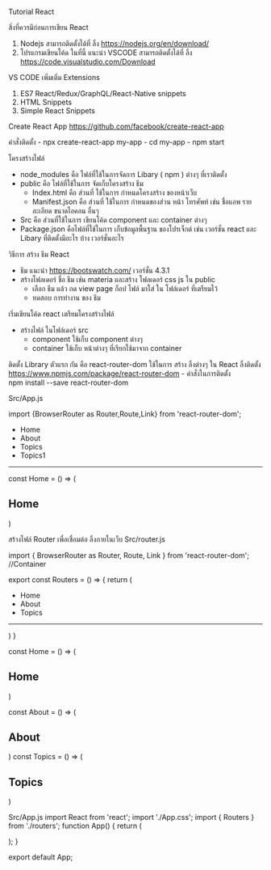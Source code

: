 
Tutorial React

สิ่งที่ควรมีก่อนการเขียน  React 
1.  Nodejs  สามารถติดตั้งได้ที่ ลิ้ง https://nodejs.org/en/download/
2.  โปรแกรมเขียนโค้ด ในที่นี้ แนะนำ VSCODE สามารถติดตั้งได้ที่ ลิ้ง https://code.visualstudio.com/Download

 VS CODE เพิ่มเติ่ม Extensions

1. ES7 React/Redux/GraphQL/React-Native snippets
2. HTML Snippets
3. Simple React Snippets

Create React App   https://github.com/facebook/create-react-app 

คำสั่งติดตั้ง
	- 	npx create-react-app my-app
    - 	cd my-app 
    - 	npm start

โครงสร้างไฟล์
- node_modules คือ ไฟล์ที่ใช้ในการจัดการ Libary ( npm ) ต่างๆ ที่เราติดตั้ง 
- public  คือ ไฟล์ที่ใช้ในการ จัดเก็บโครงสร้าง ธีม 
    - Index.html  คือ ส่วนที่ ใช้ในการ กำหนดโครงสร้าง ของหน้าเว็บ
    - Manifest.json  คือ ส่วนที่ ใช้ในการ กำหนดของส่วน หน้า โทรศัพท์ เช่น ชื่อแอพ รายละเอียด ขนาดไอคอน อื่นๆ
- Src คือ ส่วนที่ใช้ในการ เขียนโค้ด component และ container ต่างๆ
- Package.json คือไฟล์ที่ใช้ในการ เก็บข้อมูลพื้นฐาน ของโปรเจ็กต์ เช่น เวอร์ชั่น react และ Libary ที่ติดตั้งมีอะไร บ้าง เวอร์ชั่นอะไร 

วิธีการ สร้าง ธีม  React
- ธีม แนะนำ https://bootswatch.com/ เวอร์ชั่น  4.3.1
- สร้างโฟลเดอร์  ชื่อ ธีม เช่น materia และสร้าง โฟลเดอร์​ css  js ใน public
  -  เลือก ธีม แล้ว กด view page ก็อป ไฟล์ มาใส่ ใน โฟล์เดอร์  ที่เตรียมไว้
  -  ทดสอบ การทำงาน ของ ธีม

เริ่มเขียนโค้ด react เตรียมโครงสร้างไฟล์ 
- สร้างไฟล์ ในโฟล์เดอร์ src  
    - component ใช้เก็บ component ต่างๆ
    - container ใช้เก็บ หน้าต่างๆ ที่เรียกใช้มาจาก container

ติดตั้ง Library ตัวแรก กัน
คือ react-router-dom  ใช้ในการ สร้าง ลิ้งต่างๆ ใน React
ลิ้งติดตั้ง https://www.npmjs.com/package/react-router-dom
    - คำสั่งในการติดตั้ง  
	npm install --save react-router-dom

Src/App.js

import {BrowserRouter as Router,Route,Link} from 'react-router-dom';


<Router>
        <div>
          <ul>
            	<li><Link exact to="/">Home</Link></li>
            	<li><Link exact to="/about">About</Link></li>
            	<li><Link exact to="/topics">Topics</Link></li>
            	<li><Link exact to="/news">Topics1</Link></li>
          </ul>
          <hr />
               <Route exact path="/" component={Home} />
               <Route exact path="/about" component={About} />
               <Route exact path="/topics" component={Topics} />
               <Route exact path="/news" component={Topics} />
               <Route component={Not} />
        </div>
</Router>

const Home = () => (
  <div>
    <h2>Home</h2>
  </div>
)


สร้างไฟล์ Router เพื่อเชื่อมต่อ ลิ้งภายในเว็บ
Src/router.js


import { BrowserRouter as Router, Route, Link } from 'react-router-dom';
//Container

export const Routers = () => {
    return (
        <Router>
            <div>
                <ul>
                    <li><Link exact to="/">Home</Link></li>
                    <li><Link exact to="/about">About</Link></li>
                    <li><Link exact to="/topics">Topics</Link></li>
                </ul>
                <hr />
                <Route exact path="/" component={Home} />
                <Route exact path="/about" component={About} />
                <Route exact path="/topics" component={Topics} />
            </div>
        </Router>
    )
}

const Home = () => (
    <div>
        <h2>Home</h2>
    </div>
)

const About = () => (
    <div>
        <h2>About</h2>
    </div>
)
const Topics = () => (
    <div>
        <h2>Topics</h2>
    </div>
)


Src/App.js
import React from 'react';
import './App.css';
import { Routers } from './routers';
function App() {
  return (
    <div className="App">
      <Routers />
    </div>
  );
}

export default App; 